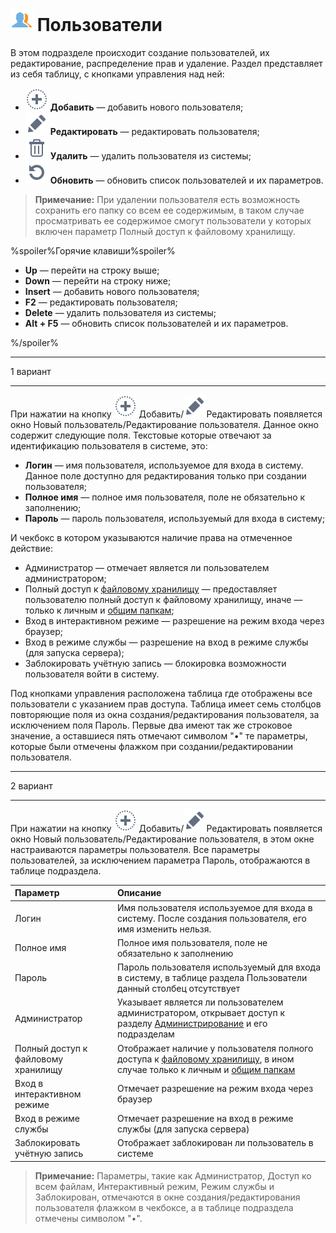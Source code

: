 # ![Пользователи](../images/icons/admin_18/admin_default-02.svg) Пользователи

В этом подразделе происходит создание пользователей, их редактирование, распределение прав и удаление. Раздел представляет из себя таблицу, с кнопками управления над ней:

* ![Добавить](../images/icons/toolbar-controls_18x18/toolbar-controls_18x18_plus_default.svg) **Добавить** — добавить нового пользователя;
* ![Редактировать](../images/icons/toolbar-controls_18x18/toolbar-controls_18x18_edit_default.svg) **Редактировать** — редактировать пользователя;
* ![Удалить](../images/icons/toolbar-controls_18x18/toolbar-controls_18x18_delete_default.svg) **Удалить** — удалить пользователя из системы;
* ![Обновить](../images/icons/toolbar-controls_18x18/toolbar-controls_18x18_refresh_default.svg) **Обновить** — обновить список пользователей и их параметров.

> **Примечание:** При удалении пользователя есть возможность сохранить его папку со всем ее содержимым, в таком случае просматривать ее содержимое смогут пользователи у которых включен параметр Полный доступ к файловому хранилищу.

%spoiler%Горячие клавиши%spoiler%

* **Up** — перейти на строку выше;
* **Down** — перейти на строку ниже;
* **Insert** — добавить нового пользователя;
* **F2** — редактировать пользователя;
* **Delete** — удалить пользователя из системы;
* **Alt + F5** — обновить список пользователей и их параметров.

%/spoiler%

<hr/>
1 вариант
<hr/>

При нажатии на кнопку ![Добавить](../images/icons/toolbar-controls_18x18/toolbar-controls_18x18_plus_default.svg) Добавить/![Редактировать](../images/icons/toolbar-controls_18x18/toolbar-controls_18x18_edit_default.svg)Редактировать появляется окно Новый пользователь/Редактирование пользователя. Данное окно содержит следующие поля. Текстовые которые отвечают за идентификацию пользователя в системе, это:

* **Логин** — имя пользователя, используемое для входа в систему. Данное поле доступно для редактирования только при создании пользователя;
* **Полное имя** — полное имя пользователя, поле не обязательно к заполнению;
* **Пароль** — пароль пользователя, используемый для входа в систему;

И чекбокс в котором указываются наличие права на отмеченное действие:

* Администратор — отмечает является ли пользователем администратором;
* Полный доступ к [файловому хранилищу](../location_user_files.md) — предоставляет пользователю полный доступ к файловому хранилищу, иначе — только к личным и [общим папкам](../location_user_files.md);
* Вход в интерактивном режиме — разрешение на режим входа через браузер;
* Вход в режиме службы — разрешение на вход в режиме службы (для запуска сервера);
* Заблокировать учётную запись — блокировка возможности пользователя войти в систему.

Под кнопками управления расположена таблица где отображены все пользователи с указанием прав доступа. Таблица имеет семь столбцов повторяющие поля из окна создания/редактирования пользователя, за исключением поля Пароль. Первые два имеют так же строковое значение, а оставшиеся пять отмечают символом "•" те параметры, которые были отмечены флажком при создании/редактировании пользователя.

<hr/>
2 вариант
<hr/>

При нажатии на кнопку ![Добавить](../images/icons/toolbar-controls_18x18/toolbar-controls_18x18_plus_default.svg) Добавить/![Редактировать](../images/icons/toolbar-controls_18x18/toolbar-controls_18x18_edit_default.svg)Редактировать появляется окно Новый пользователь/Редактирование пользователя, в этом окне настраиваются параметры пользователя. Все параметры пользователей, за исключением параметра Пароль, отображаются в таблице подраздела.

|Параметр|Описание|
|:-|:-|
|Логин|Имя пользователя используемое для входа в систему. После создания пользователя, его имя изменить нельзя.|
|Полное имя|Полное имя пользователя, поле не обязательно к заполнению|
|Пароль|Пароль пользователя используемый для входа в систему, в таблице раздела Пользователи данный столбец отсутствует|
|Администратор|Указывает является ли пользователем администратором, открывает доступ к разделу [Администрирование](./README.md) и его подразделам|
|Полный доступ к файловому хранилищу|Отображает наличие у пользователя полного доступа к [файловому хранилищу](../location_user_files.md), в ином случае только к личным и [общим папкам](../location_user_files.md)|
|Вход в интерактивном режиме|Отмечает разрешение на режим входа через браузер|
|Вход в режиме службы|Отмечает разрешение на вход в режиме службы (для запуска сервера)|
|Заблокировать учётную запись|Отображает заблокирован ли пользователь в системе|

> **Примечание:** Параметры, такие как Администратор, Доступ ко всем файлам, Интерактивный режим, Режим службы и Заблокирован, отмечаются в окне создания/редактирования пользователя флажком в чекбоксе, а в таблице подраздела отмечены символом "•".
